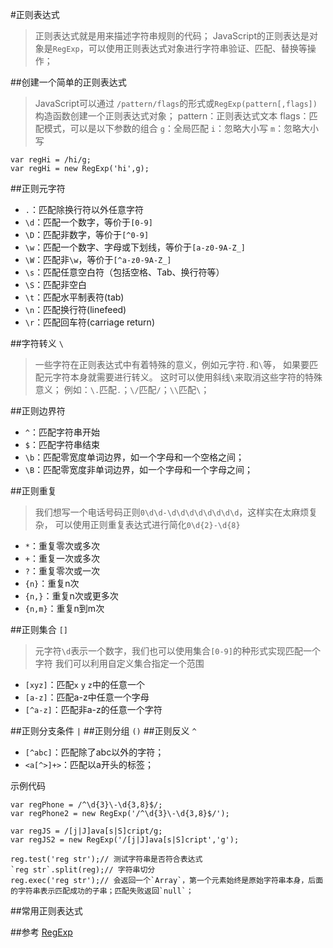 #正则表达式
> 正则表达式就是用来描述字符串规则的代码；
> JavaScript的正则表达是对象是`RegExp`，可以使用正则表达式对象进行字符串验证、匹配、替换等操作；

##创建一个简单的正则表达式
> JavaScript可以通过 `/pattern/flags`的形式或`RegExp(pattern[,flags])`构造函数创建一个正则表达式对象；
> pattern：正则表达式文本
> flags：匹配模式，可以是以下参数的组合
> `g`：全局匹配
> `i`：忽略大小写
> `m`：忽略大小写

    var regHi = /hi/g;
    var regHi = new RegExp('hi',g);

##正则元字符
+ `.`：匹配除换行符以外任意字符
+ `\d`：匹配一个数字，等价于`[0-9]`
+ `\D`：匹配非数字，等价于`[^0-9]`
+ `\w`：匹配一个数字、字母或下划线，等价于`[a-z0-9A-Z_]`
+ `\W`：匹配非`\w`，等价于`[^a-z0-9A-Z_]`
+ `\s`：匹配任意空白符（包括空格、Tab、换行符等）
+ `\S`：匹配非空白
+ `\t`：匹配水平制表符(tab)
+ `\n`：匹配换行符(linefeed)
+ `\r`：匹配回车符(carriage return)


##字符转义 `\`
> 一些字符在正则表达式中有着特殊的意义，例如元字符`.`和`\`等，
> 如果要匹配元字符本身就需要进行转义。
> 这时可以使用斜线`\`来取消这些字符的特殊意义；
> 例如：`\.`匹配`.`；`\/`匹配`/`；`\\`匹配`\`；


##正则边界符
+ `^`：匹配字符串开始
+ `$`：匹配字符串结束
+ `\b`：匹配零宽度单词边界，如一个字母和一个空格之间；
+ `\B`：匹配零宽度非单词边界，如一个字母和一个字母之间；

##正则重复
> 我们想写一个电话号码正则`0\d\d-\d\d\d\d\d\d\d\d`，这样实在太麻烦复杂，
> 可以使用正则重复表达式进行简化`0\d{2}-\d{8}`

+ `*`：重复零次或多次
+ `+`：重复一次或多次
+ `?`：重复零次或一次
+ `{n}`：重复n次
+ `{n,}`：重复n次或更多次
+ `{n,m}`：重复n到m次

##正则集合 `[]`
> 元字符`\d`表示一个数字，我们也可以使用集合`[0-9]`的种形式实现匹配一个字符
> 我们可以利用自定义集合指定一个范围

+ `[xyz]`：匹配`x` `y` `z`中的任意一个
+ `[a-z]`：匹配a-z中任意一个字母
+ `[^a-z]`：匹配非a-z的任意一个字符

##正则分支条件 `|`
##正则分组 `()`
##正则反义 `^`
+ `[^abc]`：匹配除了abc以外的字符；
+ `<a[^>]+>`：匹配以a开头的标签；


示例代码

    var regPhone = /^\d{3}\-\d{3,8}$/;
    var regPhone2 = new RegExp('/^\d{3}\-\d{3,8}$/');

    var regJS = /[j|J]ava[s|S]cript/g;
    var regJS2 = new RegExp('/[j|J]ava[s|S]cript','g');

    reg.test('reg str');// 测试字符串是否符合表达式
    `reg str`.split(reg);// 字符串切分
    reg.exec('reg str');// 会返回一个`Array`，第一个元素始终是原始字符串本身，后面的字符串表示匹配成功的子串；匹配失败返回`null`；

##常用正则表达式


##参考
[RegExp](https://developer.mozilla.org/zh-CN/docs/Web/JavaScript/Reference/Global_Objects/RegExp)